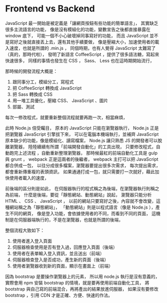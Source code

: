 # Frontend vs Backend

JavaScript 最一開始是被定義是「讓網頁按鈕有些功能的簡單語言」，
其實缺乏很多主流語言的功能，
像是沒有模組化的功能，變數宣告之後都直接暴露在 window 底下，
可能一個不小心破壞掉同事寫好的功能，
而且 JavaScript 並不是寫好之後就直接丟上去，還有其他手續要做，
像是壓縮大小，加速使用者的載入速度，也就是所謂的 .min.js ，
同個時期，也有人覺得 JavaScript 太難寫了（真的，那時代啦），
發明了新語言 CoffeeScript ，提供了很多語法糖，寫起來快速很多，
同樣的事情也發生在 CSS ， Sass、 Less 也在這時期開始流行，

那時候的開發流程大概是：

1. 跟同事分工，模組分工，寫程式
1. 把 CoffeeScript 轉換成 JavaScript
1. 把 Sass 轉換成 CSS
1. 用一堆工具優化，壓縮 CSS、 JavaScript 、圖片
1. 部屬、測試

每次一修改程式，就要重新整個流程就要再跑一次，相當麻煩，

此時 Node.js 倍受矚目，
原本的 JavaScript 只能在瀏覽器執行，
Node.js 正是把瀏覽器 JavaScript 引擎拔下來，
可以在電腦本機端執行，並補齊 JavaScript 原本缺少的功能，像是模組化、讀寫檔案，
Node.js 讓只熟悉 JS 的開發者可以脫離瀏覽器，
陸陸續續有所謂「前端開發自動化」的工具出現，
只要修改程式，自動跑完上述流程 ，自動重新整理瀏覽器，
那時候最紅的前端自動化工具是 gulp 與 grunt ，
webpack 正是這兩者的後繼者，
webpack 主打可以把 JavaScript 都合併成一包，
以往分成很多檔案，瀏覽器要提出很多次需求，
每次提出需求，都會重新傳重複的表頭資訊，
如果通通打成一包，就只需要打一次就好，藉此加快使用者載入的速度，

前後端的區分則是如此，
在伺服器執行的程式稱之為後端，在瀏覽器執行則稱之為前端，
什麼是後端，要從「靜態網站、動態網站」說起，
瀏覽器只能分析 HTML 、 CSS 、 JavaScript ，
以前的網站只要寫好之後，內容就不會改變，這種網站稱之為「靜態網站」，
「動態網站」則是以程式語言（像是 Node.js ），產生不同的網頁，
像是登入功能，會依據使用者的不同，而看到不同的頁面，
這機制是在伺服器端執行的，不是在瀏覽器，也就是所謂的後端，

整個流程大致如下：

1. 使用者進入登入頁面
1. 伺服器檢查使用是否有登入過，回應登入頁面（後端）
1. 使用者在表單輸入登入資訊，並且送出（前端）
1. 伺服器檢查登入是否成功，產生新的頁面（後端）
1. 使用者瀏覽器收到新的頁面，顯示在畫面上（前端）

因為 bootstrap 是要操作瀏覽器上的元素，
所以用 node.js 執行是沒有意義的，
實際會用 npm 安裝 bootstrap 的情境，就是要再使用前端自動化工具，
將 bootstrap 與自己寫的前端混合，再將產出的結果放進伺服器，
如果沒有要修改 bootstrap ，引用 CDN 才是正確、方便、快速的作法。
